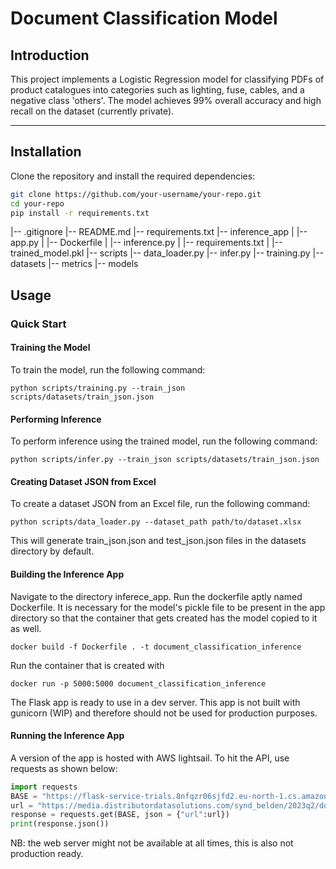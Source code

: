 # Document Classification Model

## Introduction

This project implements a Logistic Regression model for classifying PDFs of product catalogues into categories such as lighting, fuse, cables, and a negative class 'others'. The model achieves 99% overall accuracy and high recall on the dataset (currently private).

---

## Installation

Clone the repository and install the required dependencies:

```bash
git clone https://github.com/your-username/your-repo.git
cd your-repo
pip install -r requirements.txt
```

|-- .gitignore
|-- README.md
|-- requirements.txt
|-- inference_app
|   |-- app.py
|   |-- Dockerfile
|   |-- inference.py
|   |-- requirements.txt
|   |-- trained_model.pkl
|-- scripts
    |-- data_loader.py
    |-- infer.py
    |-- training.py
    |-- datasets
    |-- metrics
    |-- models

## Usage

### Quick Start

#### Training the Model

To train the model, run the following command:

`python scripts/training.py --train_json scripts/datasets/train_json.json`

#### Performing Inference

To perform inference using the trained model, run the following command:

`python scripts/infer.py --train_json scripts/datasets/train_json.json`

#### Creating Dataset JSON from Excel

To create a dataset JSON from an Excel file, run the following command:

`python scripts/data_loader.py --dataset_path path/to/dataset.xlsx`

This will generate train_json.json and test_json.json files in the datasets directory by default.

#### Building the Inference App

Navigate to the directory inferece_app. Run the dockerfile aptly named Dockerfile. It is necessary for the model's pickle file to be present in the app directory so that the container that gets created has the model copied to it as well.   

`docker build -f Dockerfile . -t document_classification_inference`

Run the container that is created with 

`docker run -p 5000:5000 document_classification_inference`

The Flask app is ready to use in a dev server. This app is not built with gunicorn (WIP) and therefore should not be used for production purposes.

#### Running the Inference App

A version of the app is hosted with AWS lightsail. To hit the API, use requests as shown below:

```python
import requests 
BASE = "https://flask-service-trials.8nfqzr06sjfd2.eu-north-1.cs.amazonlightsail.com/predict" 
url = "https://media.distributordatasolutions.com/synd_belden/2023q2/documents/cd68a6eb3f35cc315cc789d3bfa98de9efde9e75.pdf" 
response = requests.get(BASE, json = {"url":url}) 
print(response.json())
```

NB: the web server might not be available at all times, this is also not production ready.